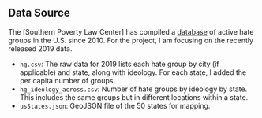 ## Data Source

The [Southern Poverty Law Center] has compiled a [database](https://www.splcenter.org/hate-map) of active hate groups in the U.S. since 2010. For the project, I am focusing on the recently released 2019 data.

- `hg.csv`: The raw data for 2019 lists each hate group by city (if applicable) and state, along with ideology. For each state, I added the per capita number of groups.
- `hg_ideology_across.csv`: Number of hate groups by ideology by state. This includes the same groups but in different locations within a state.
- `usStates.json`: GeoJSON file of the 50 states for mapping.
